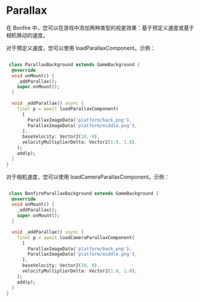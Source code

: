 # Parallax

在 Bonfire 中，您可以在游戏中添加两种类型的视差效果：基于预定义速度或基于相机移动的速度。

对于预定义速度，您可以使用 loadParallaxComponent。示例：

```dart

 class ParallaxBackground extends GameBackground {
  @override
  void onMount() {
    _addParallax();
    super.onMount();
  }

  void _addParallax() async {
    final p = await loadParallaxComponent(
      [
        ParallaxImageData('platform/back.png'),
        ParallaxImageData('platform/middle.png'),
      ],
      baseVelocity: Vector2(10, 0),
      velocityMultiplierDelta: Vector2(1.8, 1.0),
    );
    add(p);
  }
}
```

对于相机速度，您可以使用 loadCameraParallaxComponent。示例：

```dart

 class BonfireParallaxBackground extends GameBackground {
  @override
  void onMount() {
    _addParallax();
    super.onMount();
  }

  void _addParallax() async {
    final p = await loadCameraParallaxComponent(
      [
        ParallaxImageData('platform/back.png'),
        ParallaxImageData('platform/middle.png'),
      ],
      baseVelocity: Vector2(10, 0),
      velocityMultiplierDelta: Vector2(1.8, 1.0),
    );
    add(p);
  }
}
```